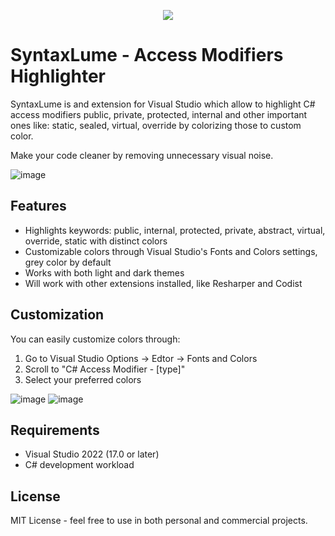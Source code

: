 <p align="center"> 
  <img src="https://github.com/user-attachments/assets/747f3fc1-0936-4d60-9157-66be2d65d103" />
</p>


# SyntaxLume - Access Modifiers Highlighter
SyntaxLume is and extension for Visual Studio which allow to highlight  C# access modifiers public, private, protected, internal and other important ones like: static, sealed, virtual, override by colorizing those to custom color.

Make your code cleaner by removing unnecessary visual noise.

![image](https://github.com/user-attachments/assets/6b4fcdc8-be68-41ff-a770-22d7cede54d3)



## Features
- Highlights keywords: public, internal, protected, private, abstract, virtual, override, static  with distinct colors
- Customizable colors through Visual Studio's Fonts and Colors settings, grey color by default
- Works with both light and dark themes
- Will work with other extensions installed, like Resharper and Codist 

## Customization
You can easily customize colors through:
1. Go to Visual Studio Options -> Edtor -> Fonts and Colors
2. Scroll to "C# Access Modifier - [type]"
3. Select your preferred colors

![image](https://github.com/user-attachments/assets/5b40acba-078f-47d1-9f58-e84722bd8aa3)
![image](https://github.com/user-attachments/assets/dd22f797-4fac-44ad-b675-552bfe0ebb90)


## Requirements
- Visual Studio 2022 (17.0 or later)
- C# development workload


## License
MIT License - feel free to use in both personal and commercial projects.

